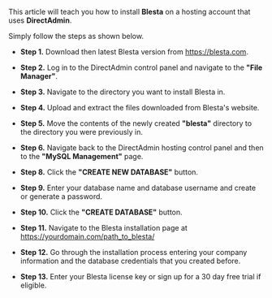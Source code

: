 This article will teach you how to install **Blesta** on a hosting account that uses **DirectAdmin**. 

Simply follow the steps as shown below.

* **Step 1.** Download then latest Blesta version from https://blesta.com.

* **Step 2.** Log in to the DirectAdmin control panel and navigate to the **"File Manager"**.

* **Step 3.** Navigate to the directory you want to install Blesta in.

* **Step 4.** Upload and extract the files downloaded from Blesta's website.

* **Step 5.** Move the contents of the newly created **"blesta"** directory to the directory you were previously in.

* **Step 6.** Navigate back to the DirectAdmin hosting control panel and then to the **"MySQL Management"** page.

* **Step 8.** Click the **"CREATE NEW DATABASE"** button.

* **Step 9.** Enter your database name and database username and create or generate a password.

* **Step 10.** Click the **"CREATE DATABASE"** button.

* **Step 11.** Navigate to the Blesta installation page at https://yourdomain.com/path_to_blesta/

* **Step 12.** Go through the installation process entering your company information and the database credentials that you created before.

* **Step 13.** Enter your Blesta license key or sign up for a 30 day free trial if eligible.
